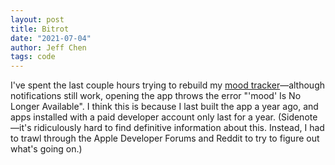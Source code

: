 ```yaml
---
layout: post
title: Bitrot
date: "2021-07-04"
author: Jeff Chen
tags: code
---
```


I've spent the last couple hours trying to rebuild my [mood tracker](https://github.com/jchen1/mood)—although notifications still work, opening the app throws the error "'mood' Is No Longer Available". I think this is because I last built the app a year ago, and apps installed with a paid developer account only last for a year. (Sidenote—it's ridiculously hard to find definitive information about this. Instead, I had to trawl through the Apple Developer Forums and Reddit to try to figure out what's going on.)

<!-- excerpt ->

Even though I hadn't touched the code in that year or even my local project folder with installed dependencies, it's taken several hours to successfully rebuild my app. Apparently, the new Xcode version (automatically updated) broke compatibility with the React Native version I was on. Upgrading was even more of a mess than usual—after the normal song and dance of updating my developer certificates and profiles, manually reconciling version differences, deleting and reinstalling Node and CocoaPod dependencies many times over, and cleaning the Xcode build folder, Xcode builds still hung without any visible errors. In the end, it was because of a misbehaving `find` command looking for `firebase.json` outside of my project directory—and into my overall Projects directory, which happened to have a subdirectory with 11.8 million files (don't ask).

Why all this headache? I see two reasons: first, as far as I can tell, there's no way to save Xcode build assets to sideload later—the only way to save an asset in an installable format is to send it to the App Store. Second, Xcode updates itself automatically with other system upgrades, and doesn't check whether its new version will break existing projects.

The hardest part of a software project usually isn't writing code--it's bootstrapping the project, or installing and managing dependencies, or interpreting arcane build errors. Building competence here is completely orthogonal to computer science or writing code. I think it explains a lot of the variation between (especially newer) software engineers. Obviously, you'll be better at solving immediate non-programming-related issues. Moreover, if you can unblock yourself, your learning curve will be much steeper. You'll develop a can-do mentality which will pay dividends down the line.

Does software engineering have to be this way? There are lots of promising initiatives: web-based IDEs like [replit](https://replit.com/) make it easier to get started than ever before. Tools like [AWS Lambda](https://aws.amazon.com/lambda/) mean you don't need to understand how to stand up a webserver to write meaningful code. From the other side, [Nix](https://nixos.org/) and [Bazel](https://bazel.build/) are moving closer to truly hermetic builds. Despite this progres, I'm skeptical that we'll fully eliminate the need to dive deep into tubes: [all abstractions are leaky](https://www.joelonsoftware.com/2002/11/11/the-law-of-leaky-abstractions/).
